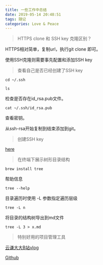 ```yaml
---
title: 一些工作中总结
date: 2019-05-14 20:48:51
tags: 随记
categories: Love & Peace
---
```


> HTTPS clone 和 SSH key 克隆区别？

HTTPS相对简单，复制url，执行git clone 即可。

使用SSH克隆则需要事先配置和添加SSH key

<!--more-->

> 查看自己是否已经创建了SSH key


```
cd ~/.ssh

ls
```
检查是否存在id_rsa.pub文件。


```
cat ~/.ssh/id_rsa.pub
```

查看密钥。

从ssh-rsa开始复制到结束添加到git。


> 创建SSH key

[here](https://help.github.com/en/articles/connecting-to-github-with-ssh)

> 在终端下展示树形目录结构


```
brew install tree
```

帮助信息


```
tree --help
```

目录遍历时使用 -L 参数指定遍历层级


```
tree -L n
```

将目录的结构树导出到md文件


```
tree -L 3 > x.md
```

> 特别好用的项目管理工具

[云谦大大B站vlog](https://www.bilibili.com/video/av37895256)

[Github](https://github.com/popomore/projj)





